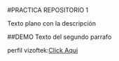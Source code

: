 #PRACTICA REPOSITORIO 1

Texto plano con la descripción

##DEMO
Texto del segundo parrafo

perfil vizoftek:[Click Aqui](https://morelosoci.appcontrollersolutions.com/)